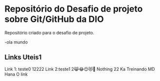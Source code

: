 # Repositório do Desafio de projeto sobre Git/GitHub da DIO
Repositório criado para o desafio de projeto.

-ola mundo
## Links Uteis1
Link 1: teste0
12222
Link 2:teste1
2😹😂😊😻🤩
Nothing
22
Ka
Treinando MD
Hana
O link
